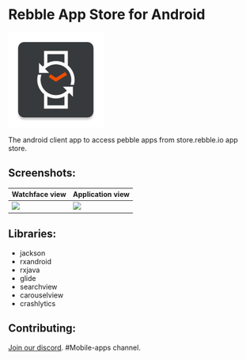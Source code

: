 # Rebble App Store for Android

![](app/src/main/res/mipmap-xxxhdpi/ic_launcher.png)

The android client app to access pebble apps from store.rebble.io app store.

## Screenshots:

| Watchface view                       | Application view                        |
|--------------------------------------|-----------------------------------------|
| ![](https://i.imgur.com/HCPS18S.png) | ![](https://i.imgur.com/sUe9pxs.png)    |

## Libraries:

- jackson
- rxandroid
- rxjava
- glide
- searchview
- carouselview
- crashlytics


## Contributing:

[Join our discord](http://discord.gg/aRUAYFN). \#Mobile-apps channel.